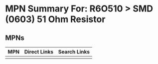 



# MPN Summary For: R6O510 > SMD (0603) 51 Ohm Resistor

## MPNs
  

|MPN|Direct Links|Search Links|
| :--- | :--- | :--- |
||||
